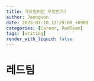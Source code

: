 ```yaml
---
title: 레드팀이란 무엇인가?
author: Jeongwon
date: 2025-01-10 12:29:00 +0900
categories: [Career, RedTeam]
tags: [writing]
render_with_liquid: false
---
```

# 레드팀
